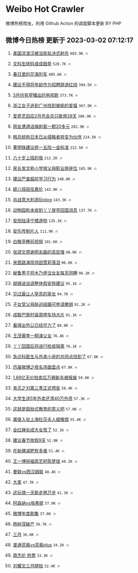 # Weibo Hot Crawler 



微博热榜爬虫，利用 Github Action 的调度脚本更新 BY PHP 


## 微博今日热榜 更新于 2023-03-02 07:12:17 
1. [美国流浪汉被当街处决式射杀](https://s.weibo.com/weibo?q=%23%E7%BE%8E%E5%9B%BD%E6%B5%81%E6%B5%AA%E6%B1%89%E8%A2%AB%E5%BD%93%E8%A1%97%E5%A4%84%E5%86%B3%E5%BC%8F%E5%B0%84%E6%9D%80%23&t=31&band_rank=1&Refer=top) `883.9K 🔥` 

1. [文科生转码或成趋势](https://s.weibo.com/weibo?q=%23%E6%96%87%E7%A7%91%E7%94%9F%E8%BD%AC%E7%A0%81%E6%88%96%E6%88%90%E8%B6%8B%E5%8A%BF%23&t=31&band_rank=2&Refer=top) `528.7K 🔥` 

1. [春日里的花海列车](https://s.weibo.com/weibo?q=%23%E6%98%A5%E6%97%A5%E9%87%8C%E7%9A%84%E8%8A%B1%E6%B5%B7%E5%88%97%E8%BD%A6%23&t=31&band_rank=3&Refer=top) `405.6K 🔥` 

1. [建议不得将年龄作为招聘辞退红线](https://s.weibo.com/weibo?q=%23%E5%BB%BA%E8%AE%AE%E4%B8%8D%E5%BE%97%E5%B0%86%E5%B9%B4%E9%BE%84%E4%BD%9C%E4%B8%BA%E6%8B%9B%E8%81%98%E8%BE%9E%E9%80%80%E7%BA%A2%E7%BA%BF%23&t=31&band_rank=4&Refer=top) `394.5K 🔥` 

1. [3月份有望播出的电视剧](https://s.weibo.com/weibo?q=%233%E6%9C%88%E4%BB%BD%E6%9C%89%E6%9C%9B%E6%92%AD%E5%87%BA%E7%9A%84%E7%94%B5%E8%A7%86%E5%89%A7%23&t=31&band_rank=5&Refer=top) `373.7K 🔥` 

1. [浙江女子追到广州找到被偷的爱猫](https://s.weibo.com/weibo?q=%23%E6%B5%99%E6%B1%9F%E5%A5%B3%E5%AD%90%E8%BF%BD%E5%88%B0%E5%B9%BF%E5%B7%9E%E6%89%BE%E5%88%B0%E8%A2%AB%E5%81%B7%E7%9A%84%E7%88%B1%E7%8C%AB%23&t=31&band_rank=6&Refer=top) `367.9K 🔥` 

1. [爱奇艺回应2月充会员只能用28天](https://s.weibo.com/weibo?q=%23%E7%88%B1%E5%A5%87%E8%89%BA%E5%9B%9E%E5%BA%942%E6%9C%88%E5%85%85%E4%BC%9A%E5%91%98%E5%8F%AA%E8%83%BD%E7%94%A828%E5%A4%A9%23&t=31&band_rank=7&Refer=top) `286.9K 🔥` 

1. [网友遭遇话梅刺客一颗20多元](https://s.weibo.com/weibo?q=%23%E7%BD%91%E5%8F%8B%E9%81%AD%E9%81%87%E8%AF%9D%E6%A2%85%E5%88%BA%E5%AE%A2%E4%B8%80%E9%A2%9720%E5%A4%9A%E5%85%83%23&t=31&band_rank=8&Refer=top) `282.9K 🔥` 

1. [韩总统称日本已从侵略者转变为伙伴](https://s.weibo.com/weibo?q=%23%E9%9F%A9%E6%80%BB%E7%BB%9F%E7%A7%B0%E6%97%A5%E6%9C%AC%E5%B7%B2%E4%BB%8E%E4%BE%B5%E7%95%A5%E8%80%85%E8%BD%AC%E5%8F%98%E4%B8%BA%E4%BC%99%E4%BC%B4%23&t=31&band_rank=9&Refer=top) `224.5K 🔥` 

1. [董明珠建议统一五险一金标准](https://s.weibo.com/weibo?q=%23%E8%91%A3%E6%98%8E%E7%8F%A0%E5%BB%BA%E8%AE%AE%E7%BB%9F%E4%B8%80%E4%BA%94%E9%99%A9%E4%B8%80%E9%87%91%E6%A0%87%E5%87%86%23&t=31&band_rank=10&Refer=top) `222.5K 🔥` 

1. [六十岁上班的我](https://s.weibo.com/weibo?q=%23%E5%85%AD%E5%8D%81%E5%B2%81%E4%B8%8A%E7%8F%AD%E7%9A%84%E6%88%91%23&t=31&band_rank=11&Refer=top) `212.2K 🔥` 

1. [家长发文称小学按父母职业排座位](https://s.weibo.com/weibo?q=%23%E5%AE%B6%E9%95%BF%E5%8F%91%E6%96%87%E7%A7%B0%E5%B0%8F%E5%AD%A6%E6%8C%89%E7%88%B6%E6%AF%8D%E8%81%8C%E4%B8%9A%E6%8E%92%E5%BA%A7%E4%BD%8D%23&t=31&band_rank=12&Refer=top) `165.9K 🔥` 

1. [建议严查超前学习行为](https://s.weibo.com/weibo?q=%23%E5%BB%BA%E8%AE%AE%E4%B8%A5%E6%9F%A5%E8%B6%85%E5%89%8D%E5%AD%A6%E4%B9%A0%E8%A1%8C%E4%B8%BA%23&t=31&band_rank=13&Refer=top) `148.8K 🔥` 

1. [颖儿探班任嘉伦](https://s.weibo.com/weibo?q=%23%E9%A2%96%E5%84%BF%E6%8E%A2%E7%8F%AD%E4%BB%BB%E5%98%89%E4%BC%A6%23&t=31&band_rank=14&Refer=top) `143.9K 🔥` 

1. [肖战意大利游玩plog](https://s.weibo.com/weibo?q=%23%E8%82%96%E6%88%98%E6%84%8F%E5%A4%A7%E5%88%A9%E6%B8%B8%E7%8E%A9plog%23&t=31&band_rank=15&Refer=top) `143.3K 🔥` 

1. [动物园称未收到丫丫提早回国消息](https://s.weibo.com/weibo?q=%23%E5%8A%A8%E7%89%A9%E5%9B%AD%E7%A7%B0%E6%9C%AA%E6%94%B6%E5%88%B0%E4%B8%AB%E4%B8%AB%E6%8F%90%E6%97%A9%E5%9B%9E%E5%9B%BD%E6%B6%88%E6%81%AF%23&t=31&band_rank=16&Refer=top) `137.7K 🔥` 

1. [安欣陆泽宁楼道吻](https://s.weibo.com/weibo?q=%23%E5%AE%89%E6%AC%A3%E9%99%86%E6%B3%BD%E5%AE%81%E6%A5%BC%E9%81%93%E5%90%BB%23&t=31&band_rank=17&Refer=top) `135.1K 🔥` 

1. [安乐传制片人](https://s.weibo.com/weibo?q=%23%E5%AE%89%E4%B9%90%E4%BC%A0%E5%88%B6%E7%89%87%E4%BA%BA%23&t=31&band_rank=18&Refer=top) `111.9K 🔥` 

1. [白敬亭睡前视频](https://s.weibo.com/weibo?q=%23%E7%99%BD%E6%95%AC%E4%BA%AD%E7%9D%A1%E5%89%8D%E8%A7%86%E9%A2%91%23&t=31&band_rank=19&Refer=top) `101.6K 🔥` 

1. [张颂文感谢网友画的高启强](https://s.weibo.com/weibo?q=%23%E5%BC%A0%E9%A2%82%E6%96%87%E6%84%9F%E8%B0%A2%E7%BD%91%E5%8F%8B%E7%94%BB%E7%9A%84%E9%AB%98%E5%90%AF%E5%BC%BA%23&t=31&band_rank=20&Refer=top) `98.0K 🔥` 

1. [宋茜路演现场因雪莉落泪](https://s.weibo.com/weibo?q=%23%E5%AE%8B%E8%8C%9C%E8%B7%AF%E6%BC%94%E7%8E%B0%E5%9C%BA%E5%9B%A0%E9%9B%AA%E8%8E%89%E8%90%BD%E6%B3%AA%23&t=31&band_rank=21&Refer=top) `96.6K 🔥` 

1. [秘鲁男子将木乃伊当女友每天同睡](https://s.weibo.com/weibo?q=%23%E7%A7%98%E9%B2%81%E7%94%B7%E5%AD%90%E5%B0%86%E6%9C%A8%E4%B9%83%E4%BC%8A%E5%BD%93%E5%A5%B3%E5%8F%8B%E6%AF%8F%E5%A4%A9%E5%90%8C%E7%9D%A1%23&t=31&band_rank=22&Refer=top) `96.1K 🔥` 

1. [胡锡进谈调整休假安排建议](https://s.weibo.com/weibo?q=%23%E8%83%A1%E9%94%A1%E8%BF%9B%E8%B0%88%E8%B0%83%E6%95%B4%E4%BC%91%E5%81%87%E5%AE%89%E6%8E%92%E5%BB%BA%E8%AE%AE%23&t=31&band_rank=23&Refer=top) `95.1K 🔥` 

1. [见过最让人窒息的家长](https://s.weibo.com/weibo?q=%23%E8%A7%81%E8%BF%87%E6%9C%80%E8%AE%A9%E4%BA%BA%E7%AA%92%E6%81%AF%E7%9A%84%E5%AE%B6%E9%95%BF%23&t=31&band_rank=24&Refer=top) `94.7K 🔥` 

1. [子女受父母胁迫结婚可申请撤销](https://s.weibo.com/weibo?q=%23%E5%AD%90%E5%A5%B3%E5%8F%97%E7%88%B6%E6%AF%8D%E8%83%81%E8%BF%AB%E7%BB%93%E5%A9%9A%E5%8F%AF%E7%94%B3%E8%AF%B7%E6%92%A4%E9%94%80%23&t=31&band_rank=25&Refer=top) `91.2K 🔥` 

1. [成毅巴黎时装周停车场大片](https://s.weibo.com/weibo?q=%23%E6%88%90%E6%AF%85%E5%B7%B4%E9%BB%8E%E6%97%B6%E8%A3%85%E5%91%A8%E5%81%9C%E8%BD%A6%E5%9C%BA%E5%A4%A7%E7%89%87%23&t=31&band_rank=26&Refer=top) `91.1K 🔥` 

1. [看得出外公已经尽力了](https://s.weibo.com/weibo?q=%23%E7%9C%8B%E5%BE%97%E5%87%BA%E5%A4%96%E5%85%AC%E5%B7%B2%E7%BB%8F%E5%B0%BD%E5%8A%9B%E4%BA%86%23&t=31&band_rank=27&Refer=top) `88.0K 🔥` 

1. [王茂蕾李一桐演父女](https://s.weibo.com/weibo?q=%23%E7%8E%8B%E8%8C%82%E8%95%BE%E6%9D%8E%E4%B8%80%E6%A1%90%E6%BC%94%E7%88%B6%E5%A5%B3%23&t=31&band_rank=28&Refer=top) `76.4K 🔥` 

1. [丫丫回国后将进行检疫隔离](https://s.weibo.com/weibo?q=%23%E4%B8%AB%E4%B8%AB%E5%9B%9E%E5%9B%BD%E5%90%8E%E5%B0%86%E8%BF%9B%E8%A1%8C%E6%A3%80%E7%96%AB%E9%9A%94%E7%A6%BB%23&t=31&band_rank=29&Refer=top) `76.1K 🔥` 

1. [急诊科医生与外卖小哥的共同点找到了](https://s.weibo.com/weibo?q=%23%E6%80%A5%E8%AF%8A%E7%A7%91%E5%8C%BB%E7%94%9F%E4%B8%8E%E5%A4%96%E5%8D%96%E5%B0%8F%E5%93%A5%E7%9A%84%E5%85%B1%E5%90%8C%E7%82%B9%E6%89%BE%E5%88%B0%E4%BA%86%23&t=31&band_rank=30&Refer=top) `67.9K 🔥` 

1. [历届微博之夜名场面盘点](https://s.weibo.com/weibo?q=%23%E5%8E%86%E5%B1%8A%E5%BE%AE%E5%8D%9A%E4%B9%8B%E5%A4%9C%E5%90%8D%E5%9C%BA%E9%9D%A2%E7%9B%98%E7%82%B9%23&t=31&band_rank=31&Refer=top) `67.8K 🔥` 

1. [1.89亿天价拍卖后万辆新车被报废](https://s.weibo.com/weibo?q=%231.89%E4%BA%BF%E5%A4%A9%E4%BB%B7%E6%8B%8D%E5%8D%96%E5%90%8E%E4%B8%87%E8%BE%86%E6%96%B0%E8%BD%A6%E8%A2%AB%E6%8A%A5%E5%BA%9F%23&t=31&band_rank=32&Refer=top) `59.0K 🔥` 

1. [鬼灭之刃第三季正式预告](https://s.weibo.com/weibo?q=%23%E9%AC%BC%E7%81%AD%E4%B9%8B%E5%88%83%E7%AC%AC%E4%B8%89%E5%AD%A3%E6%AD%A3%E5%BC%8F%E9%A2%84%E5%91%8A%23&t=31&band_rank=33&Refer=top) `58.4K 🔥` 

1. [大学生送5年外卖还清40万外债](https://s.weibo.com/weibo?q=%23%E5%A4%A7%E5%AD%A6%E7%94%9F%E9%80%815%E5%B9%B4%E5%A4%96%E5%8D%96%E8%BF%98%E6%B8%8540%E4%B8%87%E5%A4%96%E5%80%BA%23&t=31&band_rank=34&Refer=top) `57.3K 🔥` 

1. [这就是鼓励式教育的意义吧](https://s.weibo.com/weibo?q=%23%E8%BF%99%E5%B0%B1%E6%98%AF%E9%BC%93%E5%8A%B1%E5%BC%8F%E6%95%99%E8%82%B2%E7%9A%84%E6%84%8F%E4%B9%89%E5%90%A7%23&t=31&band_rank=35&Refer=top) `57.0K 🔥` 

1. [龚俊入驻上海杜莎夫人蜡像馆](https://s.weibo.com/weibo?q=%23%E9%BE%9A%E4%BF%8A%E5%85%A5%E9%A9%BB%E4%B8%8A%E6%B5%B7%E6%9D%9C%E8%8E%8E%E5%A4%AB%E4%BA%BA%E8%9C%A1%E5%83%8F%E9%A6%86%23&t=31&band_rank=36&Refer=top) `55.4K 🔥` 

1. [全红婵长成大女孩了](https://s.weibo.com/weibo?q=%23%E5%85%A8%E7%BA%A2%E5%A9%B5%E9%95%BF%E6%88%90%E5%A4%A7%E5%A5%B3%E5%AD%A9%E4%BA%86%23&t=31&band_rank=37&Refer=top) `52.1K 🔥` 

1. [建议春节放假9天](https://s.weibo.com/weibo?q=%23%E5%BB%BA%E8%AE%AE%E6%98%A5%E8%8A%82%E6%94%BE%E5%81%879%E5%A4%A9%23&t=31&band_rank=38&Refer=top) `52.0K 🔥` 

1. [在新疆减肥有多难](https://s.weibo.com/weibo?q=%23%E5%9C%A8%E6%96%B0%E7%96%86%E5%87%8F%E8%82%A5%E6%9C%89%E5%A4%9A%E9%9A%BE%23&t=31&band_rank=39&Refer=top) `51.4K 🔥` 

1. [王一博祝福周艺轩陈梦瑶](https://s.weibo.com/weibo?q=%23%E7%8E%8B%E4%B8%80%E5%8D%9A%E7%A5%9D%E7%A6%8F%E5%91%A8%E8%89%BA%E8%BD%A9%E9%99%88%E6%A2%A6%E7%91%B6%23&t=31&band_rank=40&Refer=top) `49.2K 🔥` 

1. [曼联vs西汉姆联](https://s.weibo.com/weibo?q=%23%E6%9B%BC%E8%81%94vs%E8%A5%BF%E6%B1%89%E5%A7%86%E8%81%94%23&t=31&band_rank=41&Refer=top) `48.4K 🔥` 

1. [大麦](https://s.weibo.com/weibo?q=%E5%A4%A7%E9%BA%A6&t=31&band_rank=42&Refer=top) `47.7K 🔥` 

1. [这玩偶一天能走两万步](https://s.weibo.com/weibo?q=%23%E8%BF%99%E7%8E%A9%E5%81%B6%E4%B8%80%E5%A4%A9%E8%83%BD%E8%B5%B0%E4%B8%A4%E4%B8%87%E6%AD%A5%23&t=31&band_rank=43&Refer=top) `41.1K 🔥` 

1. [阿森纳vs埃弗顿](https://s.weibo.com/weibo?q=%23%E9%98%BF%E6%A3%AE%E7%BA%B3vs%E5%9F%83%E5%BC%97%E9%A1%BF%23&t=31&band_rank=44&Refer=top) `37.9K 🔥` 

1. [微博年度剧集](https://s.weibo.com/weibo?q=%23%E5%BE%AE%E5%8D%9A%E5%B9%B4%E5%BA%A6%E5%89%A7%E9%9B%86%23&t=31&band_rank=45&Refer=top) `37.6K 🔥` 

1. [杨树茂破产](https://s.weibo.com/weibo?q=%23%E6%9D%A8%E6%A0%91%E8%8C%82%E7%A0%B4%E4%BA%A7%23&t=31&band_rank=46&Refer=top) `36.7K 🔥` 

1. [三月](https://s.weibo.com/weibo?q=%23%E4%B8%89%E6%9C%88%23&t=31&band_rank=47&Refer=top) `36.6K 🔥` 

1. [普通蓝莓vs蓝莓plus](https://s.weibo.com/weibo?q=%23%E6%99%AE%E9%80%9A%E8%93%9D%E8%8E%93vs%E8%93%9D%E8%8E%93plus%23&t=31&band_rank=48&Refer=top) `34.2K 🔥` 

1. [周杰伦 抢票](https://s.weibo.com/weibo?q=%E5%91%A8%E6%9D%B0%E4%BC%A6%20%E6%8A%A2%E7%A5%A8&t=31&band_rank=49&Refer=top) `33.3K 🔥` 

1. [刘耀文三月随拍](https://s.weibo.com/weibo?q=%23%E5%88%98%E8%80%80%E6%96%87%E4%B8%89%E6%9C%88%E9%9A%8F%E6%8B%8D%23&t=31&band_rank=50&Refer=top) `32.4K 🔥` 

